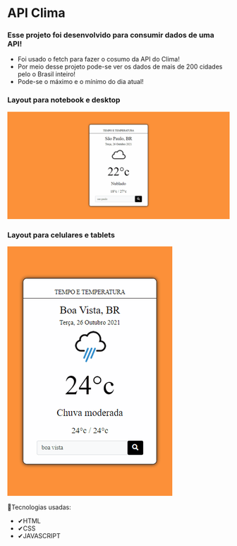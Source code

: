 # API Clima

### Esse projeto foi desenvolvido para consumir dados de uma API!

- Foi usado o fetch para fazer o cosumo da API do Clima!
- Por meio desse projeto pode-se ver os dados de mais de 200 cidades pelo o Brasil inteiro!
- Pode-se o máximo e o mínimo do dia atual!

### Layout para notebook e desktop

<img src="gif/api_clima_telanot.gif">


### Layout para celulares e tablets
<img src="gif//api_clima_telacll.gif">

🚀Tecnologias usadas:
- ✔HTML
- ✔CSS
- ✔JAVASCRIPT


